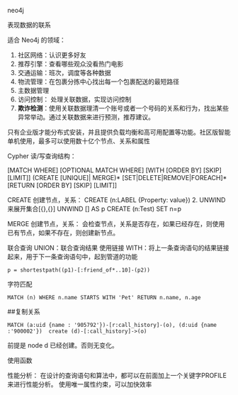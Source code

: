 
neo4j 

表现数据的联系

适合 Neo4j 的领域：

1. 社区网络：认识更多好友
2. 推荐引擎：查看哪些观众没看热门电影
3. 交通运输：班次，调度等各种数据
4. 物流管理：在包裹分拣中心找出每一个包裹配送的最短路径
5. 主数据管理
6. 访问控制： 处理关联数据，实现访问控制
7. **欺诈检测**：使用关联数据理清一个账号或者一个号码的关系和行为，找出某些异常举动。通过关联数据来进行预测，推荐建议。

只有企业版才能分布式安装，并且提供负载均衡和高可用配置等功能。社区版智能单机使用，最多可以使用数十亿个节点、关系和属性


Cypher 读/写查询结构：

[MATCH WHERE]
[OPTIONAL MATCH WHERE]
[WITH [ORDER BY] [SKIP] [LIMIT]]
(CREATE [UNIQUE]| MERGE)\*
[SET|DELETE|REMOVE|FOREACH]\*
[RETURN [ORDER BY] [SKIP] [LIMIT]]

CREATE 创建节点，关系：
	CREATE (n:LABEL {Property: value})
2. UNWIND 来展开集合[{},{}]
		UNWIND [] AS p CREATE (n:Test) SET n=p

MERGE 创建节点，关系：
会检查节点，关系是否存在，如果已经存在，则使用已有节点，如果不存在，则创建新节点。


联合查询 UNION：联合查询结果
使用链接 WITH：将上一条查询语句的结果链接起来，用于下一条查询语句中，起到管道的功能

	p = shortestpath((p1)-[:friend_of*..10]-(p2))

字符匹配

    MATCH (n) WHERE n.name STARTS WITH 'Pet' RETURN n.name, n.age


##复制关系

    MATCH (a:uid {name : '905792'})-[r:call_history]-(o), (d:uid {name :'900002'})  create (d)-[:call_history]->(o)

前提是 node d 已经创建。否则无变化。

使用函数

性能分析： 在设计的查询语句和算法中，都可以在前面加上一个关键字PROFILE 来进行性能分析。
使用唯一属性约束，可以加快效率